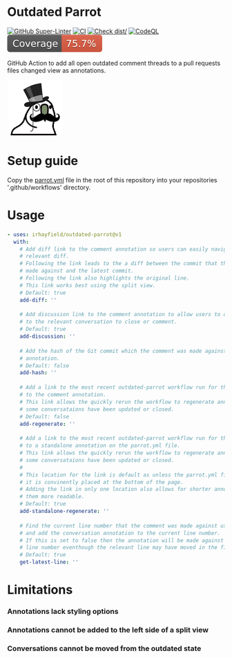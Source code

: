 # Outdated Parrot

[![GitHub Super-Linter](https://github.com/actions/typescript-action/actions/workflows/linter.yml/badge.svg)](https://github.com/IRHayfield/outdated-parrot/actions/workflows/linter.yml?query=branch%3Amain)
[![CI](https://github.com/actions/typescript-action/actions/workflows/ci.yml/badge.svg)](https://github.com/IRHayfield/outdated-parrot/actions/workflows/ci.yml?query=branch%3Amain)
[![Check dist/](https://github.com/actions/typescript-action/actions/workflows/check-dist.yml/badge.svg)](https://github.com/IRHayfield/outdated-parrot/actions/workflows/check-dist.yml?query=branch%3Amain)
[![CodeQL](https://github.com/actions/typescript-action/actions/workflows/codeql-analysis.yml/badge.svg)](https://github.com/IRHayfield/outdated-parrot/actions/workflows/codeql-analysis.yml?query=branch%3Amain)
![Coverage](./badges/coverage.svg)

GitHub Action to add all open outdated comment threads to a pull requests files
changed view as annotations.

[![gentleman parrot](./images/gentlemanparrot.gif)](https://cultofthepartyparrot.com/)

# Setup guide

Copy the [parrot.yml](./parrot.yml) file in the root of this repository into
your repositories '.github/workflows' directory.

# Usage

```yaml
- uses: irhayfield/outdated-parrot@v1
  with:
    # Add diff link to the comment annotation so users can easily navigate to the most
    # relevant diff.  
    # Following the link leads to the a diff between the commit that the comment was
    # made against and the latest commit.  
    # Following the link also highlights the original line.  
    # This link works best using the split view.
    # Default: true
    add-diff: ''

    # Add discussion link to the comment annotation to allow users to quickly navigate
    # to the relevant conversation to close or comment.
    # Default: true
    add-discussion: ''

    # Add the hash of the Git commit which the comment was made against to the comment
    # annotation.
    # Default: false
    add-hash: ''

    # Add a link to the most recent outdated-parrot workflow run for the pull request
    # to the comment annotation.  
    # This link allows the quickly rerun the workflow to regenerate annotations if
    # some conversataions have been updated or closed.
    # Default: false
    add-regenerate: ''

    # Add a link to the most recent outdated-parrot workflow run for the pull request
    # to a standalone annotation on the parrot.yml file.  
    # This link allows the quickly rerun the workflow to regenerate annotations if
    # some conversataions have been updated or closed.
    # 
    # This location for the link is default as unless the parrot.yml file is changed
    # it is convinently placed at the bottom of the page.  
    # Adding the link in only one location also allows for shorter annotations making
    # them more readable.
    # Default: true
    add-standalone-regenerate: ''

    # Find the current line number that the comment was made against using Git blame
    # and add the conversation annotation to the current line number.  
    # If this is set to false then the annotation will be made against the original
    # line number eventhough the relevant line may have moved in the file.
    # Default: true
    get-latest-line: ''
```

# Limitations

### Annotations lack styling options

### Annotations cannot be added to the left side of a split view

### Conversations cannot be moved from the outdated state
